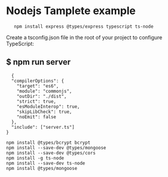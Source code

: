 # Nodejs Tamplete example

```code
   npm install express @types/express typescript ts-node
```

Create a tsconfig.json file in the root of your project to configure TypeScript:

## $ npm run server

```code
  {
  "compilerOptions": {
    "target": "es6",
    "module": "commonjs",
    "outDir": "./dist",
    "strict": true,
    "esModuleInterop": true,
    "skipLibCheck": true,
    "noEmit": false
  },
  "include": ["server.ts"]
}
```

```install
npm install @types/bcrypt bcrypt 
npm install --save-dev @types/mongoose
npm install --save-dev @types/cors
npm install -g ts-node
npm install --save-dev ts-node
npm install @types/mongoose


```

